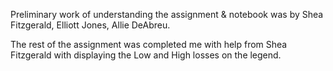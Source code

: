 Preliminary work of understanding the assignment & notebook was by Shea Fitzgerald, Elliott Jones, Allie DeAbreu.

The rest of the assignment was completed me with help from Shea Fitzgerald with displaying the Low and High losses on the legend.
